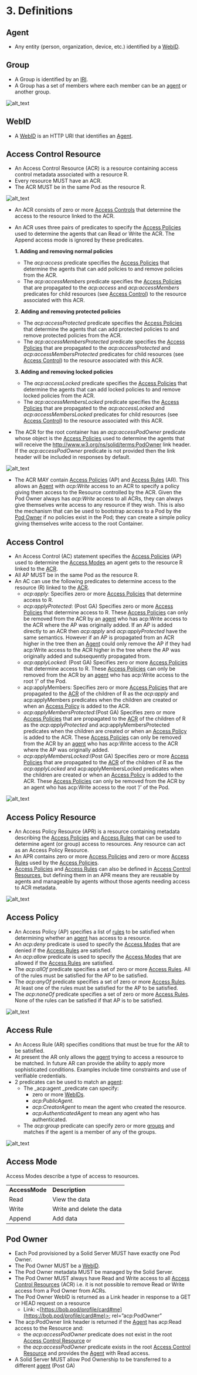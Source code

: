 # 3. Definitions

## Agent

*   Any entity (person, organization, device, etc.) identified by a [WebID](#webid).

## Group

*   A Group is identified by an [IRI](https://en.wikipedia.org/wiki/Internationalized_Resource_Identifier).
*   A Group has a set of members where each member can be an [agent](#agent) or another group. 

![alt_text](diagrams/group.svg "image_tooltip")

## WebID

*   A [WebID](https://dvcs.w3.org/hg/WebID/raw-file/tip/spec/identity-respec.html) is an HTTP URI that identifies an [Agent](#agent). 

## Access Control Resource

*   An Access Control Resource (ACR) is a resource containing access control metadata associated with a resource R.
*   Every resource MUST have an ACR.
*   The ACR MUST be in the same Pod as the resource R.

![alt_text](diagrams/resource-acr.svg "image_tooltip")

*   An ACR consists of zero or more [Access Controls](#access-control) that determine the access to the resource linked to the ACR.
*   An ACR uses three pairs of predicates to specify the [Access Policies](#access-policy) used to determine the agents that can Read or Write the ACR. The Append access mode is ignored by these predicates.

    **1. Adding and removing normal policies**

    *   The _acp:access_ predicate specifies the [Access Policies](#access-policy) that determine the agents that can add policies to and remove policies from the ACR.
    *   The _acp:accessMembers_ predicate specifies the [Access Policies](#access-policy) that are propagated to the _acp:access_ and _acp:accessMembers_ predicates for child resources (see [Access Control](#access-control)) to the resource associated with this ACR.

    **2. Adding and removing protected policies**

    *   The _acp:accessProtected_ predicate specifies the [Access Policies](#access-policy) that determine the agents that can add protected policies to and remove protected policies from the ACR.
    *   The _acp:accessMembersProtected_ predicate specifies the  [Access Policies](#access-policy) that are propagated to the _acp:accessProtected_ and _acp:accessMembersProtected_ predicates for child resources (see [Access Control](#access-control)) to the resource associated with this ACR.

    **3. Adding and removing locked policies**

    *   The _acp:accessLocked_ predicate specifies the [Access Policies](#access-policy) that determine the agents that can add locked policies to and remove locked policies from the ACR.
    *   The _acp:accessMembersLocked_ predicate specifies the  [Access Policies](#access-policy) that are propagated to the _acp:accessLocked_ and _acp:accessMembersLocked_ predicates for child resources (see [Access Control](#access-control)) to the resource associated with this ACR.
*   The ACR for the root container has an _acp:accessPodOwner_ predicate whose object is the [Access Policies](#access-policy) used to determine the agents that will receive the http://www.w3.org/ns/solid/terms:PodOwner link header. If the _acp:accessPodOwner_ predicate is not provided then the link header will be included in responses by default.

![alt_text](diagrams/acr-policies.svg "image_tooltip")


*   The ACR MAY contain [Access Policies](#access-policy) (AP) and [Access Rules](#access-rule) (AR). This allows an [Agent](#agent) with _acp:Write_ access to an ACR to specify a policy giving them access to the Resource controlled by the ACR.  Given the Pod Owner always has _acp:Write_ access to all ACRs, they can always give themselves write access to any resource if they wish. This is also the mechanism that can be used to bootstrap access to a Pod by the [Pod Owner](#pod-owner) if no policies exist in the Pod; they can create a simple policy giving themselves write access to the root Container.


## Access Control

*   An Access Control (AC) statement specifies the [Access Policies](#access-policy) (AP) used to determine the [Access Modes](#access-mode) an agent gets to the resource R linked to the [ACR](#access-control-resource).
*   All AP MUST be in the same Pod as the resource R. 
*   An AC can use the following  predicates to determine access to the resource (R) linked to the [ACR](#access-control-resource).
    *   _acp:apply_: Specifies zero or more [Access Policies](#access-policy) that determine access to R.
    *   _acp:applyProtected_: (Post GA) Specifies zero or more [Access Policies](#access-policy) that determine access to R. These [Access Policies](#access-policy) can only be removed from the ACR by an [agent](#agent) who has acp:Write access to the ACR where the AP was originally added. If an AP is added directly to an ACR then _acp:apply_ and _acp:applyProtected_ have the same semantics. However if an AP is propagated from an ACR higher in the tree then an [Agent](#agent) could only remove the AP if they had acp:Write access to the ACR higher in the tree where the AP was originally added and subsequently propagated from.  
    *   _acp:applyLocked_: (Post GA) Specifies zero or more [Access Policies](#access-policy) that determine access to R. These [Access Policies](#access-policy) can only be removed from the ACR by an [agent](#agent) who has acp:Write access to the root ‘/’ of the Pod.
    *   acp:applyMembers: Specifies zero or more [Access Policies](#access-policy) that are propagated to the [ACR](#access-control-resource) of the children of R as the _acp:apply_ and acp:applyMembers predicates when the children are created or when an [Access Policy](#access-control) is added to the ACR.
    *   _acp:applyMembersProtected_:(Post GA) Specifies zero or more [Access Policies](#access-policy) that are propagated to the [ACR](#access-control-resource) of the children of R as the _acp:applyProtected_ and acp:applyMembersProtected predicates when the children are created or when an [Access Policy](#access-control) is added to the ACR. These [Access Policies](#access-policy) can only be removed from the ACR  by an [agent](#agent) who has acp:Write access to the ACR where the AP was originally added.
    *   _acp:applyMembersLocked_:(Post GA) Specifies zero or more [Access Policies](#access-policy) that are propagated to the [ACR](#access-control-resource) of the children of R as the _acp:applyLocked_ and acp:applyMembersLocked predicates when the children are created or when an [Access Policy](#access-control) is added to the ACR. These [Access Policies](#access-policy) can only be removed from the ACR by an agent who has acp:Write access to the root ‘/’ of the Pod.

![alt_text](diagrams/ac-policies.svg "image_tooltip")

## Access Policy Resource

*   An Access Policy Resource (APR) is a resource containing metadata describing the [Access Policies](#access-policy) and [Access Rules](#access-rule) that can be used to determine agent (or group) access to resources. Any resource can act as an Access Policy Resource.
*   An APR contains zero or more [Access Policies](#access-policy) and zero or more [Access Rules](#access-rule) used by the [Access Policies](#access-policy).
*   [Access Policies](#access-policy) and [Access Rules](#access-rule) can also be defined in [Access Control Resources](#access-control-resource), but defining them in an APR means they are reusable by agents and manageable by agents without those agents needing access to ACR metadata. 

![alt_text](diagrams/apr.svg "image_tooltip")

## Access Policy

*   An Access Policy (AP) specifies a list of [rules](#access-rule) to be satisfied when determining whether an [agent](#agent) has access to a resource. 
*   An _acp:deny_ predicate is used to specify the [Access Modes](#access-mode) that are denied if the [Access Rules](#access-rule) are satisfied.
*   An _acp:allow_ predicate is used to specify the [Access Modes](#access-mode) that are allowed if the [Access Rules](#access-rule) are satisfied.
*   The _acp:allOf_ predicate specifies a set of zero or more [Access Rules](#access-rule). All of the rules must be satisfied for the AP to be satisfied.
*   The _acp:anyOf_ predicate specifies a set of zero or more [Access Rules](#access-rule). At least one of the rules must be satisfied for the AP to be satisfied.
*   The _acp:noneOf_ predicate specifies a set of zero or more [Access Rules](#access-rule). None of the rules can be satisfied if that AP is to be satisfied.

![alt_text](diagrams/ap.svg "image_tooltip")

## Access Rule

*   An Access Rule (AR) specifies conditions that must be true for the AR to be satisfied.
*   At present the AR only allows the [agent](#agent) trying to access a resource to be matched. In future AR can provide the ability to apply more sophisticated conditions. Examples include time constraints and use of verifiable credentials.
*   2 predicates can be used to match an [agent](#agent):
    *   The _acp:agent _predicate can specify:
        *   zero or more [WebIDs](#webid).
        *   _acp:PublicAgent_.
        *   _acp:CreatorAgent_ to mean the agent who created the resource.
        *   _acp:AuthenticatedAgent_ to mean any agent who has authenticated.
    *   The _acp:group_ predicate can specify zero or more [groups](#group) and matches if the agent is a member of any of the groups. 

![alt_text](diagrams/ar.svg "image_tooltip")

## Access Mode

Access Modes describe a type of access to resources.

<table>
  <tr>
   <td><strong>AccessMode</strong>
   </td>
   <td><strong>Description</strong>
   </td>
  </tr>
  <tr>
   <td>Read
   </td>
   <td>View the data
   </td>
  </tr>
  <tr>
   <td>Write
   </td>
   <td>Write and delete the data
   </td>
  </tr>
  <tr>
   <td>Append
   </td>
   <td>Add data
   </td>
  </tr>
</table>

## Pod Owner 

*   Each Pod provisioned by a Solid Server MUST have exactly one Pod Owner.
*   The Pod Owner MUST be a [WebID](#webid).
*   The Pod Owner metadata MUST be managed by the Solid Server.
*   The Pod Owner MUST always have Read and Write access to all [Access Control Resources](#access-control-resource) (ACR) i.e. it is not possible to remove Read or Write access from a Pod Owner from ACRs.
*   The Pod Owner WebID is returned as a Link header in response to a GET or HEAD request on a resource 
    *   Link: &lt;[https://bob.pod/profile/card#me](https://bob.pod/profile/card#me)>; rel=”acp:PodOwner”
*   The acp:PodOwner link header is returned if the [Agent](#agent) has acp:Read access to the Resource and:
    *   the _acp:accessPodOwner_ predicate does not exist in the root [Access Control Resource](#access-control-resource) or
    *   the _acp:accessPodOwner_ predicate exists in the root [Access Control Resource](#access-control-resource) and provides the [Agent](#agent) with Read access.
*   A Solid Server MUST allow Pod Ownership to be transferred to a different [agent](#agent) (Post GA)
